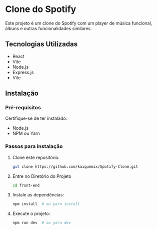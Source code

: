 # Clone do Spotify

Este projeto é um clone do Spotify com um player de música funcional, álbuns e outras funcionalidades similares.

## Tecnologias Utilizadas

- React
- Vite
- Node.js
- Express.js
- Vite

## Instalação

### Pré-requisitos

Certifique-se de ter instalado:
- Node.js
- NPM ou Yarn

### Passos para instalação

1. Clone este repositório:

   ```sh
   git clone https://github.com/kaiquemix/Spotify-Clone.git
   ```

2. Entre no Diretório do Projeto

   ```sh
   cd front-end
   ```

3. Instale as dependências:

   ```sh
   npm install  # ou yarn install
   ```

4. Execute o projeto:
   ```sh
   npm run dev  # ou yarn dev
   ```